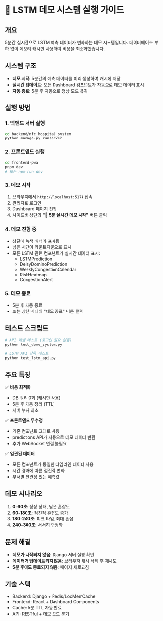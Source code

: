 # 🚀 LSTM 데모 시스템 실행 가이드

## 개요
5분간 실시간으로 LSTM 예측 데이터가 변화하는 데모 시스템입니다.
데이터베이스 부하 없이 메모리 캐시만 사용하여 비용을 최소화했습니다.

## 시스템 구조
- **데모 시작**: 5분간의 예측 데이터를 미리 생성하여 캐시에 저장
- **실시간 업데이트**: 모든 Dashboard 컴포넌트가 자동으로 데모 데이터 표시
- **자동 종료**: 5분 후 자동으로 정상 모드 복귀

## 실행 방법

### 1. 백엔드 서버 실행
```bash
cd backend/nfc_hospital_system
python manage.py runserver
```

### 2. 프론트엔드 실행
```bash
cd frontend-pwa
pnpm dev
# 또는 npm run dev
```

### 3. 데모 시작
1. 브라우저에서 `http://localhost:5174` 접속
2. 관리자로 로그인
3. Dashboard 페이지 진입
4. 사이드바 상단의 **"🚀 5분 실시간 데모 시작"** 버튼 클릭

### 4. 데모 진행 중
- 상단에 녹색 배너가 표시됨
- 남은 시간이 카운트다운으로 표시
- 모든 LSTM 관련 컴포넌트가 실시간 데이터 표시:
  - LSTMPrediction
  - DelayDominoPrediction
  - WeeklyCongestionCalendar
  - RiskHeatmap
  - CongestionAlert

### 5. 데모 종료
- 5분 후 자동 종료
- 또는 상단 배너의 "데모 종료" 버튼 클릭

## 테스트 스크립트
```bash
# API 레벨 테스트 (로그인 필요 없음)
python test_demo_system.py

# LSTM API 단독 테스트
python test_lstm_api.py
```

## 주요 특징
✅ **비용 최적화**
- DB 쿼리 0회 (캐시만 사용)
- 5분 후 자동 정리 (TTL)
- 서버 부하 최소

✅ **프론트엔드 무수정**
- 기존 컴포넌트 그대로 사용
- predictions API가 자동으로 데모 데이터 반환
- 추가 WebSocket 연결 불필요

✅ **일관된 데이터**
- 모든 컴포넌트가 동일한 타임라인 데이터 사용
- 시간 경과에 따른 점진적 변화
- 부서별 연관성 있는 예측값

## 데모 시나리오
1. **0-60초**: 정상 상태, 낮은 혼잡도
2. **60-180초**: 점진적 혼잡도 증가
3. **180-240초**: 피크 타임, 최대 혼잡
4. **240-300초**: 서서히 안정화

## 문제 해결
- **데모가 시작되지 않음**: Django 서버 실행 확인
- **데이터가 업데이트되지 않음**: 브라우저 캐시 삭제 후 재시도
- **5분 후에도 종료되지 않음**: 페이지 새로고침

## 기술 스택
- Backend: Django + Redis/LocMemCache
- Frontend: React + Dashboard Components
- Cache: 5분 TTL 자동 만료
- API: RESTful + 데모 모드 분기